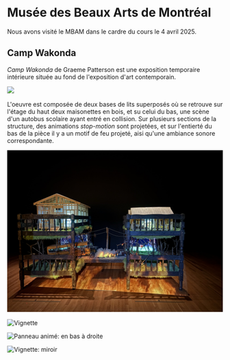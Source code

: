 # Musée des Beaux Arts de Montréal

Nous avons visité le MBAM dans le cardre du cours le 4 avril 2025.

## Camp Wakonda

*Camp Wakonda* de Graeme Patterson est une exposition temporaire intérieure située au fond de l'exposition d'art contemporain.

![](./medias/info.jpg)

L'oeuvre est composée de deux bases de lits superposés où se retrouve sur l'étage du haut deux maisonettes en bois, et su celui du bas, une scène d'un autobus scolaire ayant entré en collision. Sur plusieurs sections de la structure, des animations *stop-motion* sont projetées, et sur l'entierté du bas de la pièce il y a un motif de feu projeté, aisi qu'une ambiance sonore correspondante.

![Vue D'ensemble](https://raw.githubusercontent.com/del-phine8/H25_V11_inspirations_GAGNON/refs/heads/main/MBAM/media/vue_ensemble_oeuvre.jpg "Photo par Delphine Gagnon")

![Vignette](./medias/vignette_archer_soldat.jpg)

![Panneau animé: en bas à droite](./medias/casse_droite.jpg)

![Vignette: miroir](./medias/vignette_miroir.jpg)
